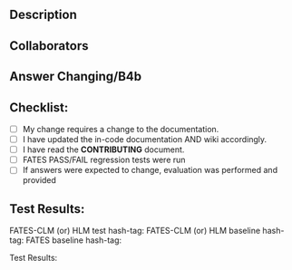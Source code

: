<!--- Provide a general summary of your changes in the Title above -->

## Description
<!--- Describe your changes in detail -->
<!--- please add issue number if one exists -->

## Collaborators
<!--- List names of collaborators or people who have interacted -->
<!--- in bringing about this set of changes -->
<!--- consultation, discussions, etc. -->

## Answer Changing/B4b
<!--- Please describe under what conditions, if any, -->
<!--- the model is expected to generated different answers -->
<!--- from the master version of the code -->


## Checklist:
<!--- Go over all the following points, and put an `x` in all the boxes that apply. -->
<!--- If you're unsure about any of these, don't hesitate to ask. We're here to help! -->
- [ ] My change requires a change to the documentation.
- [ ] I have updated the in-code documentation AND wiki accordingly.
- [ ] I have read the **CONTRIBUTING** document.
- [ ] FATES PASS/FAIL regression tests were run
- [ ] If answers were expected to change, evaluation was performed and provided

## Test Results:
<!--- Non-trivial changes require the PASS/FAIL regression tests. -->
<!--- If changes to code are NOT expected to change answers, tests must -->
<!--- be run against a baseline. -->

FATES-CLM (or) HLM test hash-tag:
FATES-CLM (or) HLM baseline hash-tag:
FATES baseline hash-tag:

Test Results:

<!--- paste in test results here -->


<!--this template is from https://www.talater.com/open-source-templates/#/page/99--> 